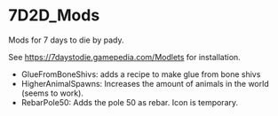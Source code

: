 # 7D2D_Mods
Mods for 7 days to die by pady.

See https://7daystodie.gamepedia.com/Modlets for installation.


- GlueFromBoneShivs: adds a recipe to make glue from bone shivs
- HigherAnimalSpawns: Increases the amount of animals in the world (seems to work).
- RebarPole50: Adds the pole 50 as rebar. Icon is temporary.